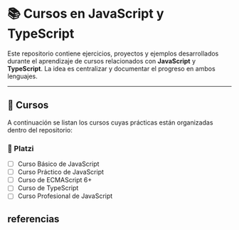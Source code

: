 # 📚 Cursos en JavaScript y TypeScript

Este repositorio contiene ejercicios, proyectos y ejemplos desarrollados durante el aprendizaje de cursos relacionados con **JavaScript** y **TypeScript**. La idea es centralizar y documentar el progreso en ambos lenguajes.

---

## 🚀 Cursos

A continuación se listan los cursos cuyas prácticas están organizadas dentro del repositorio:

### 📘 Platzi

- [ ] Curso Básico de JavaScript  
- [ ] Curso Práctico de JavaScript  
- [ ] Curso de ECMAScript 6+  
- [ ] Curso de TypeScript  
- [ ] Curso Profesional de JavaScript  

## referencias
